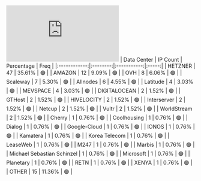 ![Diagramm](https://github.com/111STAVR111/props/blob/main/Celestia/Testnet/Decentralization/1/README.md)
| Data Center | IP Count | Percentage | Freq |
|:------------:|:--------:|:-----------:|:-----:|
| HETZNER | 47 | 35.61% | 🟢 |
| AMAZON | 12 | 9.09% | 🟢 |
| OVH | 8 | 6.06% | 🟢 |
| Scaleway | 7 | 5.30% | 🟢 |
| Allnodes | 6 | 4.55% | 🟢 |
| Latitude | 4 | 3.03% | 🟢 |
| MEVSPACE | 4 | 3.03% | 🟢 |
| DIGITALOCEAN | 2 | 1.52% | 🟢 |
| GTHost | 2 | 1.52% | 🟢 |
| HIVELOCITY | 2 | 1.52% | 🟢 |
| Interserver | 2 | 1.52% | 🟢 |
| Netcup | 2 | 1.52% | 🟢 |
| Vultr | 2 | 1.52% | 🟢 |
| WorldStream | 2 | 1.52% | 🟢 |
| Cherry | 1 | 0.76% | 🟢 |
| Coolhousing | 1 | 0.76% | 🟢 |
| Dialog | 1 | 0.76% | 🟢 |
| Google-Cloud | 1 | 0.76% | 🟢 |
| IONOS | 1 | 0.76% | 🟢 |
| Kamatera | 1 | 0.76% | 🟢 |
| Korea Telecom | 1 | 0.76% | 🟢 |
| LeaseWeb | 1 | 0.76% | 🟢 |
| M247 | 1 | 0.76% | 🟢 |
| Marbis | 1 | 0.76% | 🟢 |
| Michael Sebastian Schinzel | 1 | 0.76% | 🟢 |
| Microsoft | 1 | 0.76% | 🟢 |
| Planetary | 1 | 0.76% | 🟢 |
| RETN | 1 | 0.76% | 🟢 |
| XENYA | 1 | 0.76% | 🟢 |
| OTHER | 15 | 11.36% | 🟢 |
